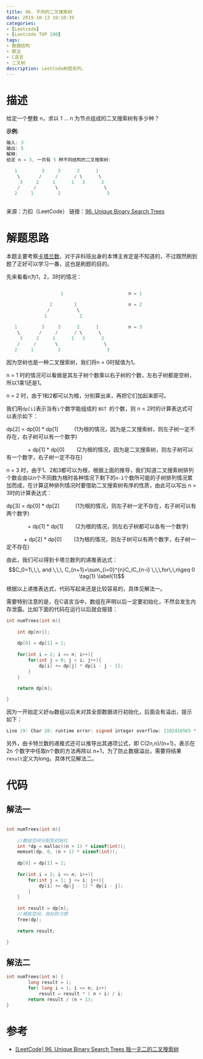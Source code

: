 ```yaml
---
title: 96. 不同的二叉搜索树
date: 2019-10-13 10:10:39
categories: 
- [Leetcode]
- [Leetcode TOP 100]
tags:
- 数据结构
- 算法
- C语言
- 二叉树
description: LeetCode刷题系列。
---
```


# 描述

给定一个整数 n，求以 1 ... n 为节点组成的二叉搜索树有多少种？

**示例:**

```c
输入: 3
输出: 5
解释:
给定 n = 3, 一共有 5 种不同结构的二叉搜索树:

   1         3     3      2      1
    \       /     /      / \      \
     3     2     1      1   3      2
    /     /       \                 \
   2     1         2                 3
   
```

来源：力扣（LeetCode）
链接：[96. Unique Binary Search Trees](https://leetcode-cn.com/problems/unique-binary-search-trees)


# 解题思路

本题主要考察[卡塔兰数](https://zh.wikipedia.org/wiki/%E5%8D%A1%E5%A1%94%E5%85%B0%E6%95%B0)，对于非科班出身的本博主肯定是不知道的，不过既然刷到题了正好可以学习一番，这也是刷题的目的。

先来看看n为1，2，3时的情况：

```c

                    1                        n = 1

                2        1                   n = 2
               /          \
              1            2
  
   1         3     3      2      1           n = 3
    \       /     /      / \      \
     3     2     1      1   3      2
    /     /       \                 \
   2     1         2                 3
```

因为空树也是一种二叉搜索树，我们将n = 0时赋值为1。

n = 1 时的情况可以看做是其左子树个数乘以右子树的个数，左右子树都是空树，所以1乘1还是1。

n = 2 时，由于1和2都可以为根，分别算出来，再把它们加起来即可。

我们用` dp[i] `表示当有`i`个数字能组成的 `BST `的个数，则 n = 2时的计算表达式可以表示如下：

dp[2] =  dp[0] * dp[1]　　　(1为根的情况，因为是二叉搜索树，则左子树一定不存在，右子树可以有一个数字)

　　　　+ dp[1] * dp[0]　　  (2为根的情况，因为是二叉搜索树，则左子树可以有一个数字，右子树一定不存在)

n = 3 时，由于1、2和3都可以为根，根据上面的推导，我们知道二叉搜索树排列个数会由以n个不同数为根时各种情况下剩下的`n-1`个数所可能的子树排列情况累加而成，在计算这种排列情况时要借助二叉搜索树有序的性质，由此可以写出 n = 3时的计算表达式：

dp[3] =  dp[0] * dp[2]　　　(1为根的情况，则左子树一定不存在，右子树可以有两个数字)

　　　　+ dp[1] * dp[1]　　  (2为根的情况，则左右子树都可以各有一个数字)

 　　　  + dp[2] * dp[0]　　  (3为根的情况，则左子树可以有两个数字，右子树一定不存在)
 
由此，我们可以得到卡塔兰数列的递推表达式：
$$C_0=1\,\,\, and \,\,\, C_{n+1}=\sum_{i=0}^{n}C_iC_{n-i} \,\,\,for\,\,n\geq 0 \tag{1} \label{1}$$


根据以上递推表达式，代码写起来还是比较容易的，具体见解法一。

需要特别注意的是，在C语言当中，数组在声明以后一定要初始化，不然会发生内存泄露。比如下面的代码在运行以后就会报错：

```c
int numTrees(int n){
    
    int dp[n+1];
    
    dp[0] = dp[1] = 1;
    
    for(int i = 2; i <= n; i++){
        for(int j = 0; j < i; j++){
            dp[i] += dp[j] * dp[i - j - 1];
        }
    }
    
    return dp[n];

}
```

因为一开始定义好`dp`数组以后未对其全部数据进行初始化，后面会有溢出，提示如下：

```c
Line 19: Char 28: runtime error: signed integer overflow: 1102416565 * 208363263347 cannot be represented in type 'long int' (solution.c)
```

另外，由卡特兰数的递推式还可以推导出其通项公式，即 C(2n,n)/(n+1)，表示在 2n 个数字中任取n个数的方法再除以 n+1，为了防止数据溢出，需要将结果`result`定义为long，具体代见解法二。



# 代码

## 解法一

```c

int numTrees(int n){
  
    //数组空间分配及初始化
    int *dp = malloc((n + 1) * sizeof(int));
    memset(dp, 0, (n + 1) * sizeof(int));
    
    dp[0] = dp[1] = 1;
    
    for(int i = 2; i <= n; i++){
        for(int j = 1; j <= i; j++){
            dp[i] += dp[j - 1] * dp[i - j];
        }
    }
    
    int result = dp[n];
    //释放空间，良好的习惯
    free(dp);
    
    return result;

}


```

## 解法二

```c
int numTrees(int n) {
        long result = 1;
        for( long i = 1; i <= n; i++)
            result = result * ( n + i) / i;
        return result / (n + 1);
}
```

# 参考

- [[LeetCode] 96. Unique Binary Search Trees 独一无二的二叉搜索树](https://www.cnblogs.com/grandyang/p/4299608.html)


